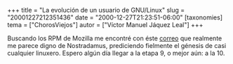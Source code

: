 +++
title = "La evolución de un usuario de GNU/Linux"
slug = "20001227212351436"
date = "2000-12-27T21:23:51-06:00"
[taxonomies]
tema = ["ChorosViejos"]
autor = ["Víctor Manuel Jáquez Leal"]
+++

Buscando los RPM de Mozilla me encontré con éste
[correo](http://people.redhat.com/blizzard/evolution.txt) que realmente
me parece digno de Nostradamus, prediciendo fielmente el génesis de casi
cualquier linuxero. Espero algún día llegar a la etapa 9, o mejor aún: a
la 10.

